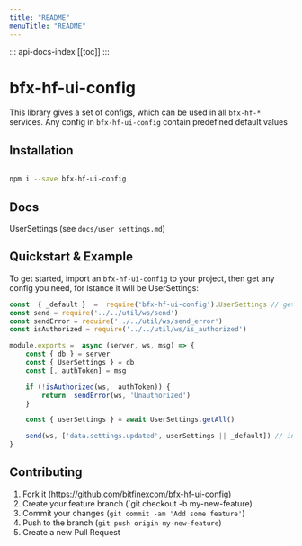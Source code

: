 ```yaml
---
title: "README"
menuTitle: "README"
---
```

::: api-docs-index
[[toc]]
:::
# bfx-hf-ui-config

This library gives a set of configs, which can be used in all `bfx-hf-*` services. Any config in `bfx-hf-ui-config` contain predefined default values

## Installation

```bash

npm i --save bfx-hf-ui-config

```

## Docs
UserSettings (see `docs/user_settings.md`)  

## Quickstart & Example

To get started, import an `bfx-hf-ui-config` to your project, then get any config  you need, for istance it will be UserSettings:

```js
const  { _default }  =  require('bfx-hf-ui-config').UserSettings // get UserSettings default values
const send = require('../../util/ws/send')
const sendError = require('../../util/ws/send_error')
const isAuthorized = require('../../util/ws/is_authorized')

module.exports =  async (server, ws, msg) => {
	const { db } = server
	const { UserSettings } = db
	const [, authToken] = msg

	if (!isAuthorized(ws,  authToken)) {
		return  sendError(ws, 'Unauthorized')
	} 

	const { userSettings } = await UserSettings.getAll()

	send(ws, ['data.settings.updated', userSettings || _default]) // in case if userSettings in db are empty, then we should send _default object from the UserSettings
} 

```

## Contributing

1. Fork it (https://github.com/bitfinexcom/bfx-hf-ui-config)
2. Create your feature branch (`git checkout -b my-new-feature)
3. Commit your changes (`git commit -am 'Add some feature'`)
4. Push to the branch (`git push origin my-new-feature`)
5. Create a new Pull Request
